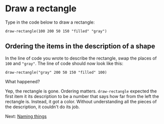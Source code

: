 # Draw a rectangle

Type in the code below to draw a rectangle:

```
draw-rectangle(100 200 50 150 "filled" "gray")
```

## Ordering the items in the description of a shape

In the line of code you wrote to describe the rectangle, swap the places of `100` and `"gray"`.  The line of code should now look like this:

```
draw-rectangle("gray" 200 50 150 "filled" 100)
```

What happened?

Yep, the rectangle is gone. Ordering matters. `draw-rectangle` expected the first item it its description to be a number that says how far from the left the rectangle is.  Instead, it got a color. Without understanding all the pieces of the description, it couldn't do its job.

Next: [Naming things](#naming-things)
